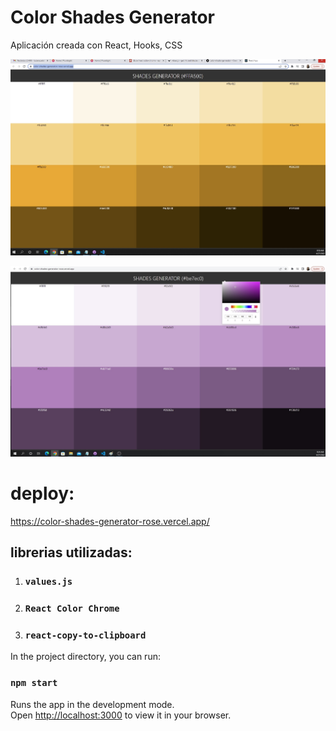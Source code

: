 # Color Shades Generator

Aplicación creada con React, Hooks, CSS


<p align="center">
  <img src="./shadesGenerator2.jpg" width=550 >
</p>
<p align="center">
  <img src="./violeta.jpg" width=550 >
</p>

# deploy: 

https://color-shades-generator-rose.vercel.app/

## librerias utilizadas:

1. ### `values.js`
2. ### `React Color Chrome`
3. ### `react-copy-to-clipboard`





In the project directory, you can run:

### `npm start`

Runs the app in the development mode.\
Open [http://localhost:3000](http://localhost:3000) to view it in your browser.
